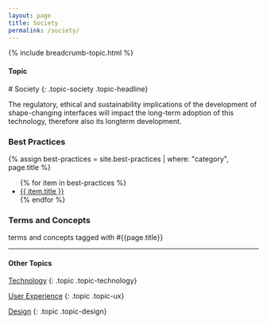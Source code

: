 ```yaml
---
layout: page
title: Society
permalink: /society/
---
```


{% include breadcrumb-topic.html %}

<h4 class="strap">Topic</h4>
# Society
{: .topic-society .topic-headline}

The regulatory, ethical and sustainability implications of the development of shape-changing interfaces will impact the long-term adoption of this technology, therefore also its longterm development.

### Best Practices

{% assign best-practices = site.best-practices | where: "category", page.title %}
<ul>
{% for item in best-practices %}
  <li><a href="{{ item.url }}">{{ item.title }}</a></li>
{% endfor %}
</ul>

### Terms and Concepts

terms and concepts tagged with #{{page.title}}

<hr class="panel-line">
<h4>Other Topics</h4>

<a href="/technology/">Technology</a>
{: .topic .topic-technology}

<a href="/ux/">User Experience</a>
{: .topic .topic-ux}

<a href="/design/">Design</a>
{: .topic .topic-design}
